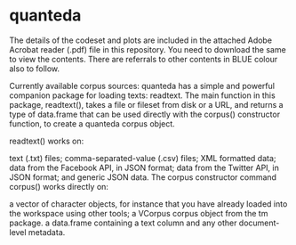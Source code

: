 # quanteda

The details of the codeset and plots are included in the attached Adobe Acrobat reader (.pdf) file in this repository. 
You need to download the same to view the contents. There are referrals to other contents in BLUE colour also to follow.

Currently available corpus sources:
quanteda has a simple and powerful companion package for loading texts: readtext. The main function in this package, readtext(), takes a file or fileset from disk or a URL, and returns a type of data.frame that can be used directly with the corpus() constructor function, to create a quanteda corpus object.

readtext() works on:

text (.txt) files;
comma-separated-value (.csv) files;
XML formatted data;
data from the Facebook API, in JSON format;
data from the Twitter API, in JSON format; and
generic JSON data.
The corpus constructor command corpus() works directly on:

a vector of character objects, for instance that you have already loaded into the workspace using other tools;
a VCorpus corpus object from the tm package.
a data.frame containing a text column and any other document-level metadata.

